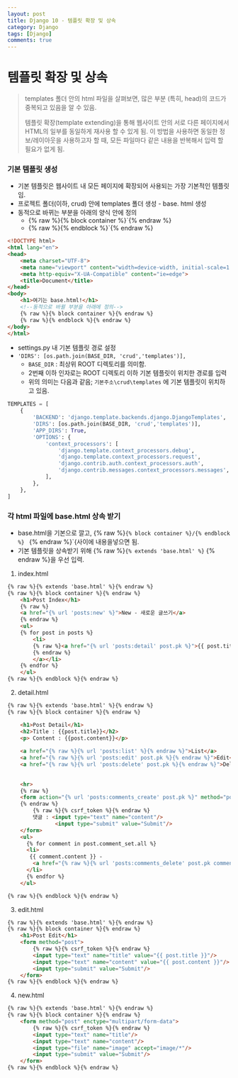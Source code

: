 ```yaml
---
layout: post
title: Django 10 - 템플릿 확장 및 상속
category: Django
tags: [Django]
comments: true
---
```






# 템플릿 확장 및 상속

> templates 폴더 안의 html 파일을 살펴보면, 많은 부분 (특히, head)의 코드가 중복되고 있음을 알 수 있음.
>
> 템플릿 확장(template extending)을 통해 웹사이트 안의 서로 다른 페이지에서 HTML의 일부를 동일하게 재사용 할 수 있게 됨. 이 방법을 사용하면 동일한 정보/레이아웃을 사용하고자 할 때, 모든 파일마다 같은 내용을 반복해서 입력 할 필요가 없게 됨.

### 기본 템플릿 생성

- 기본 템플릿은 웹사이트 내 모든 페이지에 확장되어 사용되는 가장 기본적인 템플릿임.
- 프로젝트 폴더(이하, crud) 안에  templates 폴더 생성  - base. html 생성
- 동적으로 바뀌는 부분을 아래의 양식 안에 정의
  - {% raw %}{% block container %}`{% endraw %}
  - {% raw %}{% endblock %}`{% endraw %}

```html
<!DOCTYPE html>
<html lang="en">
<head>
    <meta charset="UTF-8">
    <meta name="viewport" content="width=device-width, initial-scale=1.0">
    <meta http-equiv="X-UA-Compatible" content="ie=edge">
    <title>Document</title>
</head>
<body>
    <h1>여기는 base.html!</h1>
    <!--동적으로 바뀔 부분을 아래에 정의-->
    {% raw %}{% block container %}{% endraw %}
    {% raw %}{% endblock %}{% endraw %}
</body>
</html>
```



- settings.py 내 기본 템플릿 경로 설정
- `'DIRS': [os.path.join(BASE_DIR, 'crud','templates')],`
  - `BASE_DIR` : 최상위 ROOT 디렉토리를 의미함. 
  - 2번째 이하 인자로는 ROOT 디렉토리 이하 기본 템플릿이 위치한 경로를 입력
  - 위의 의미는 다음과 같음; `기본주소\crud\templates` 에 기본 템플릿이 위치하고 있음.

```python
TEMPLATES = [
    {
        'BACKEND': 'django.template.backends.django.DjangoTemplates',
        'DIRS': [os.path.join(BASE_DIR, 'crud','templates')],
        'APP_DIRS': True,
        'OPTIONS': {
            'context_processors': [
                'django.template.context_processors.debug',
                'django.template.context_processors.request',
                'django.contrib.auth.context_processors.auth',
                'django.contrib.messages.context_processors.messages',
            ],
        },
    },
]
```



### 각 html 파일에 base.html 상속 받기

- base.html을 기본으로 깔고, {% raw %}`{% block container %}/{% endblock %} ` {% endraw %}`{사이에 내용을넣으면 됨.
- 기본 템플릿을 상속받기 위해 {% raw %}`{% extends 'base.html' %}` {% endraw %}을 우선 입력.

1. index.html

```html
{% raw %}{% extends 'base.html' %}{% endraw %}
{% raw %}{% block container %}{% endraw %}
    <h1>Post Index</h1>
	{% raw %}
    <a href="{% url 'posts:new' %}">New - 새로운 글쓰기</a>
	{% endraw %}
    <ul>
    {% for post in posts %}
        <li>
        {% raw %}<a href="{% url 'posts:detail' post.pk %}">{{ post.title }}
        {% endraw %}    
        </a></li>    
    {% endfor %}
    </ul>
{% raw %}{% endblock %}{% endraw %}
```



2. detail.html

```html
{% raw %}{% extends 'base.html' %}{% endraw %}
{% raw %}{% block container %}{% endraw %}

    <h1>Post Detail</h1>
    <h2>Title : {{post.title}}</h2>
    <p> Content : {{post.content}}</p>
	
    <a href="{% raw %}{% url 'posts:list' %}{% endraw %}">List</a>
    <a href="{% raw %}{% url 'posts:edit' post.pk %}{% endraw %}">Edit</a>
    <a href="{% raw %}{% url 'posts:delete' post.pk %}{% endraw %}">Delete</a>
	
    
    <hr>
    {% raw %}
	<form action="{% url 'posts:comments_create' post.pk %}" method="post">
    {% endraw %}
        {% raw %}{% csrf_token %}{% endraw %}
        댓글 : <input type="text" name="content"/>
        	   <input type="submit" value="Submit"/>
    </form>
    <ul>
      {% for comment in post.comment_set.all %}
      <li> 
       {{ comment.content }} - 
        <a href="{% raw %}{% url 'posts:comments_delete' post.pk comment.pk %}{% endraw %}">Delete</a>
      </li>
      {% endfor %}
    </ul>

{% raw %}{% endblock %}{% endraw %}
```



3. edit.html

```html
{% raw %}{% extends 'base.html' %}{% endraw %}
{% raw %}{% block container %}{% endraw %}
    <h1>Post Edit</h1>
    <form method="post">
        {% raw %}{% csrf_token %}{% endraw %}
        <input type="text" name="title" value="{{ post.title }}"/>
        <input type="text" name="content" value="{{ post.content }}"/>
        <input type="submit" value="Submit"/>
    </form>
{% raw %}{% endblock %}{% endraw %}
```



4. new.html

```html
{% raw %}{% extends 'base.html' %}{% endraw %}
{% raw %}{% block container %}{% endraw %}
    <form method="post" enctype="multipart/form-data">
        {% raw %}{% csrf_token %}{% endraw %}
        <input type="text" name="title"/>
        <input type="text" name="content"/>
        <input type="file" name="image" accept="image/*"/>
        <input type="submit" value="Submit"/>
    </form>
{% raw %}{% endblock %}{% endraw %}
```



